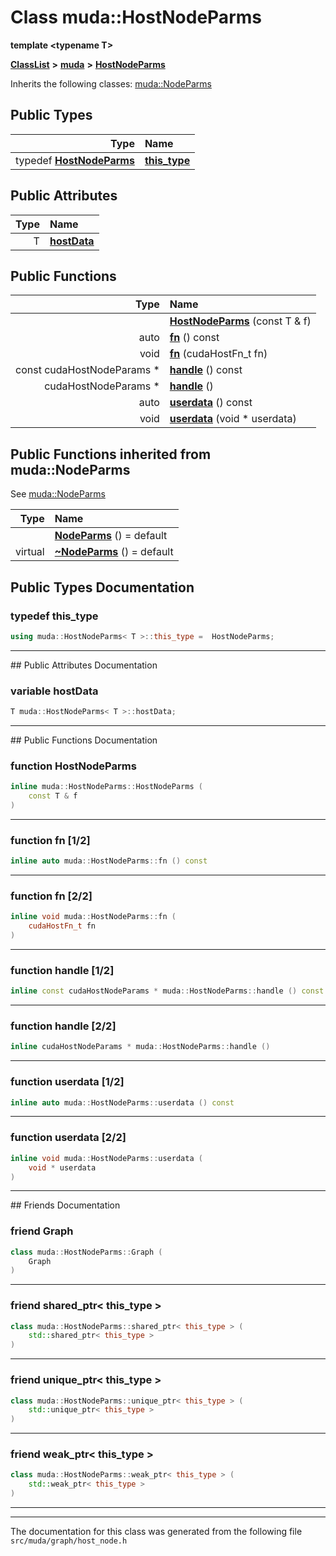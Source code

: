 

# Class muda::HostNodeParms

**template &lt;typename T&gt;**



[**ClassList**](annotated.md) **>** [**muda**](namespacemuda.md) **>** [**HostNodeParms**](classmuda_1_1_host_node_parms.md)








Inherits the following classes: [muda::NodeParms](classmuda_1_1_node_parms.md)














## Public Types

| Type | Name |
| ---: | :--- |
| typedef [**HostNodeParms**](classmuda_1_1_host_node_parms.md) | [**this\_type**](#typedef-this_type)  <br> |








## Public Attributes

| Type | Name |
| ---: | :--- |
|  T | [**hostData**](#variable-hostdata)  <br> |
































## Public Functions

| Type | Name |
| ---: | :--- |
|   | [**HostNodeParms**](#function-hostnodeparms) (const T & f) <br> |
|  auto | [**fn**](#function-fn-12) () const<br> |
|  void | [**fn**](#function-fn-22) (cudaHostFn\_t fn) <br> |
|  const cudaHostNodeParams \* | [**handle**](#function-handle-12) () const<br> |
|  cudaHostNodeParams \* | [**handle**](#function-handle-22) () <br> |
|  auto | [**userdata**](#function-userdata-12) () const<br> |
|  void | [**userdata**](#function-userdata-22) (void \* userdata) <br> |


## Public Functions inherited from muda::NodeParms

See [muda::NodeParms](classmuda_1_1_node_parms.md)

| Type | Name |
| ---: | :--- |
|   | [**NodeParms**](classmuda_1_1_node_parms.md#function-nodeparms) () = default<br> |
| virtual  | [**~NodeParms**](classmuda_1_1_node_parms.md#function-nodeparms) () = default<br> |






















































## Public Types Documentation




### typedef this\_type 

```C++
using muda::HostNodeParms< T >::this_type =  HostNodeParms;
```




<hr>
## Public Attributes Documentation




### variable hostData 

```C++
T muda::HostNodeParms< T >::hostData;
```




<hr>
## Public Functions Documentation




### function HostNodeParms 

```C++
inline muda::HostNodeParms::HostNodeParms (
    const T & f
) 
```




<hr>



### function fn [1/2]

```C++
inline auto muda::HostNodeParms::fn () const
```




<hr>



### function fn [2/2]

```C++
inline void muda::HostNodeParms::fn (
    cudaHostFn_t fn
) 
```




<hr>



### function handle [1/2]

```C++
inline const cudaHostNodeParams * muda::HostNodeParms::handle () const
```




<hr>



### function handle [2/2]

```C++
inline cudaHostNodeParams * muda::HostNodeParms::handle () 
```




<hr>



### function userdata [1/2]

```C++
inline auto muda::HostNodeParms::userdata () const
```




<hr>



### function userdata [2/2]

```C++
inline void muda::HostNodeParms::userdata (
    void * userdata
) 
```




<hr>## Friends Documentation





### friend Graph 

```C++
class muda::HostNodeParms::Graph (
    Graph
) 
```




<hr>



### friend shared\_ptr&lt; this\_type &gt; 

```C++
class muda::HostNodeParms::shared_ptr< this_type > (
    std::shared_ptr< this_type >
) 
```




<hr>



### friend unique\_ptr&lt; this\_type &gt; 

```C++
class muda::HostNodeParms::unique_ptr< this_type > (
    std::unique_ptr< this_type >
) 
```




<hr>



### friend weak\_ptr&lt; this\_type &gt; 

```C++
class muda::HostNodeParms::weak_ptr< this_type > (
    std::weak_ptr< this_type >
) 
```




<hr>

------------------------------
The documentation for this class was generated from the following file `src/muda/graph/host_node.h`

